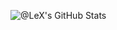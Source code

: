 ![@LeX's GitHub Stats](https://github-readme-stats.vercel.app/api?username=ALeX400&theme=vue-dark&show_icons=true&count_private=true)
